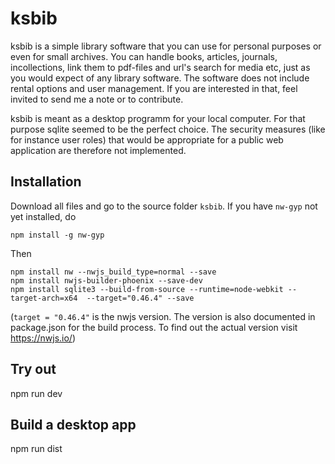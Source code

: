 # ksbib
ksbib is a simple library software that you can use for personal purposes or 
even for small archives. You can handle books, 
articles, journals, incollections, link them to pdf-files and url's search for 
media etc, just as you would expect of any library software. The software does 
not include rental options and user management. If you are interested in that, 
feel invited to send me a note or to contribute.

ksbib is meant as a desktop programm for your local computer. For that
purpose sqlite seemed to be the perfect choice. The security measures 
(like for instance user roles) that would be appropriate for a public web application 
are therefore not implemented.


## Installation

Download all files and go to the source folder `ksbib`. If you have `nw-gyp`
not yet installed, do

`npm install -g nw-gyp`

Then

`npm install nw --nwjs_build_type=normal --save` \
`npm install nwjs-builder-phoenix --save-dev` \
`npm install sqlite3 --build-from-source --runtime=node-webkit --target-arch=x64  --target="0.46.4" --save`

(`target = "0.46.4"` is the nwjs version. The version is also documented in package.json for the build process.
To find out the actual version visit https://nwjs.io/)

## Try out

npm run dev

## Build a desktop app

npm run dist

